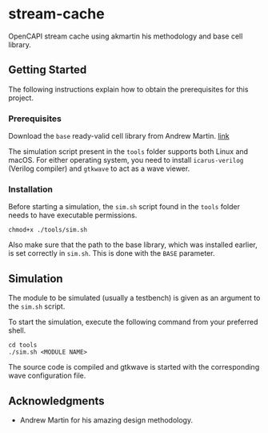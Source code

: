 # stream-cache
OpenCAPI stream cache using akmartin his methodology and base cell library.

## Getting Started
The following instructions explain how to obtain the prerequisites for this project.

### Prerequisites
Download the `base` ready-valid cell library from Andrew Martin.
[link](https://github.ibm.com/akmartin/base)

The simulation script present in the `tools` folder supports both Linux and macOS. For either operating system, you need to install `icarus-verilog` (Verilog compiler) and `gtkwave` to act as a wave viewer.

### Installation
Before starting a simulation, the `sim.sh` script found in the `tools` folder needs to have executable permissions.
```
chmod+x ./tools/sim.sh
```

Also make sure that the path to the base library, which was installed earlier, is set correctly in `sim.sh`. This is done with the `BASE` parameter.

## Simulation
The module to be simulated (usually a testbench) is given as an argument to the `sim.sh` script.

To start the simulation, execute the following command from your preferred shell.
```
cd tools
./sim.sh <MODULE NAME>
```
The source code is compiled and gtkwave is started with the corresponding wave configuration file.

## Acknowledgments
* Andrew Martin for his amazing design methodology.
